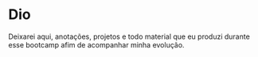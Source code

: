 # Dio
Deixarei aqui, anotações, projetos e todo material que eu produzi durante esse bootcamp afim de acompanhar minha evolução.
